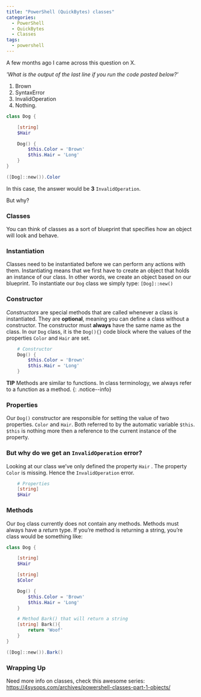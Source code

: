 ```yaml
---
title: "PowerShell (QuickBytes) classes"
categories:
  - PowerShell
  - QuickBytes
  - Classes
tags:
  - powershell
---
```


A few months ago I came across this question on X.

*'What is the output of the last line if you run the code pasted below?'*

1. Brown
2. SyntaxError
3. InvalidOperation
4. Nothing.

```powershell
class Dog {

    [string]
    $Hair

    Dog() {
        $this.Color = 'Brown'
        $this.Hair = 'Long'
    }
}

([Dog]::new()).Color
```

In this case, the answer would be **3** `InvalidOperation`. 

But why?

### Classes

You can think of classes as a sort of blueprint that specifies how an object will look and behave.

### Instantiation

Classes need to be instantiated before we can perform any actions with them. Instantiating means that we first have to create an object that holds an instance of our class. In other words, we create an object based on our blueprint. To instantiate our `Dog`  class we simply type: `[Dog]::new()` 

### Constructor

*Constructors* are special methods that are called whenever a class is instantiated. They are **optional**, meaning you can define a class without a constructor. The constructor must **always** have the same name as the class. In our `Dog` class, it is the `Dog(){}` code block where the values of the properties `Color` and `Hair` are set.

```powershell
    # Constructor											
    Dog() {
        $this.Color = 'Brown'
        $this.Hair = 'Long'
    }
```

**TIP**
Methods are similar to functions. In class terminology, we always refer to a function as a method.
{: .notice--info}

### Properties

Our `Dog()` constructor are responsible for setting the value of two properties. `Color` and `Hair`. Both referred to by the automatic variable `$this`. `$this` is nothing more then a reference to the current instance of the property. 

### But why do we get an `InvalidOperation` error?

Looking at our class we’ve only defined the property `Hair` . The property `Color` is missing. Hence  the `InvalidOperation` error. 

```powershell
    # Properties			
    [string]
    $Hair
```

### Methods

Our `Dog` class currently does not contain any methods. Methods must always have a *return* type. If you’re method is returning a string, you’re class would be something like:

```powershell
class Dog {

    [string]
    $Hair

    [string]
    $Color

    Dog() {
        $this.Color = 'Brown'
        $this.Hair = 'Long'
    }

    # Method Bark() that will return a string
    [string] Bark(){
		return 'Woof'
	}
}

([Dog]::new()).Bark()
```

### Wrapping Up

Need more info on classes, check this awesome series: https://4sysops.com/archives/powershell-classes-part-1-objects/
